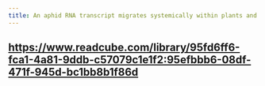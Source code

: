 ```yaml
---
title: An aphid RNA transcript migrates systemically within plants and is a virulence factor
---
```


## https://www.readcube.com/library/95fd6ff6-fca1-4a81-9ddb-c57079c1e1f2:95efbbb6-08df-471f-945d-bc1bb8b1f86d
